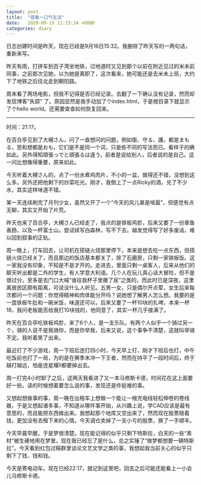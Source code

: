 ```yaml
---
layout: post
title:  "提着一口气生活"
date:   2020-09-15 11:33:34 +0800
categories: diary
---
```


日志创建时间是昨天，现在已经是9月16日15:32。我删除了昨天写的一两句话，重新来写。

昨天有雨，打拼车到百子湾坐地铁，过地道时又见到那个以前在附近见过的米未前同事，之前那次见她，以为她是离职了，这次看来，她可能还是去米未上班，大约下了地铁之后往北走到朝阳路。

周末看了两场电影，但我不记得是否已经记录。去翻了一下确认没有记录，然而却发现博客“失踪” 了。原因显然是我手动加了个index.html，于是根目录下就显示了个hello world。还需要查查如何恢复回来。

---

时间：21:17。

在百合亭见到了大槻さん，问了一直想问的问题，例如衛、守る、護，都是まもる，思和想都是おも，它们是不是同一个词，只是些不同的写法而已。看样子的确如此。另外得知頑張っでと頑張るは違う，前者是说给别人，后者说的是自己。这一问比想像得重要，原来如此。

今天听着大槻さん的，点了一份水煮鸡肉片，不小的一盆，做得还不错，没想到这么多。另外还把他剩下的炒菜吃光。刚才，我倒上了一点Ricky的酒，兑了不少水，其实这样味道不错。

某一天连续刷完了月刊少女，虽然又开了一个“今天的风儿甚是喧嚣”，但感觉有点无聊，其实又开始了片荒。

昨天也来了百合亭，大槻さん已经走了，我点的是铁板鸡胗，后来又要了一份章鱼香肠，以及一杯富士山。尝试续写白森林，写不下去。越发觉得写了好多废话，难以回到叙事的正轨。

周一晚上，打车回去，让司机在搭链火烧那里停下，本来是想去吃一点东西，但搭链火烧已经关了，而且那边的饭店基本都关了，除了石磨房，只剩一家铁板饭。这一家我没有印象，不知是不是才开的。走进去，里面只剩一桌客人，后来从他们的聊天听出都是二外的学生，有人学意大利语。几个人在玩儿真心话大冒险，但不是很过分，至多是去门口大喊“谁往我杯子里撒了尿”之类的，而此时已是深夜，这里离居民区颇有距离，可说没什么人听见。五男一女，只是偶尔开点荤，女生后来每次都问一个问题：你觉得精神和肉体能分开吗？说她想了解男人怎么想。我要的是一盘铁板牛肚和一碗米饭，味道还可以，后来又要了一杯10块的扎啤，本来一杯18，我问老板能否给我打10块钱的，他同意了，其实一杯几乎接满了。

昨天在百合亭吃铁板鸡胗，来了6个人，是一支乐队。有两个人似乎一个骑过另一个，骑的人说不是我骑你，而是你举我，后来又说，这个事争不清楚，这就叫举骑不定。我听着笑了出来。

最近打了不少游戏，周一下班后连打四小时，今天早上打，刚才下班后也打，中午吃饭前也打了一局，为的是在赛季末冲一下王者，然而在持平了一段时间后，终于越打越远，怕是连星耀II都要掉出去。

周一打完4小时卸了之后，这两天我看进了又一本马修斯卡德，时间花在这上面要好一些。读的时候想着要怎么说的事，发现还是件挺难的事。

又想起想做事的事，周一晚在出租车上想做一个能让一根充电线轻松伸卷的卷线器，于是又想起诸多事，不知道从哪件事开始，从兴趣上说，学CAD应该是最有意思的，而且能把东西做出来。我想起那个地库又空出来了，然而现在股票赔着钱，更加没有去租下来的心情。今天调仓卖掉了一支小亏的股票，换了一手顺丰。

今天早晨早醒，于是梦很清楚。现在能记得的似乎只剩下特斯拉，白天的一些“素材”被生硬地用在梦里，现在我已经忘了是什么，总之实锤了“做梦都想要一辆特斯拉”。今天看到红包过稿群里谈论文艺文学之类的事，我想起我当前关心的似乎只剩下了钱、钱和钱。

今天是寄电动车。现在已经22:17，就记到这里吧，回去之后可能还能看上一小会儿马修斯卡德。
